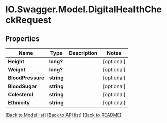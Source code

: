 # IO.Swagger.Model.DigitalHealthCheckRequest
## Properties

Name | Type | Description | Notes
------------ | ------------- | ------------- | -------------
**Height** | **long?** |  | [optional] 
**Weight** | **long?** |  | [optional] 
**BloodPressure** | **string** |  | [optional] 
**BloodSugar** | **string** |  | [optional] 
**Colesterol** | **string** |  | [optional] 
**Ethnicity** | **string** |  | [optional] 

[[Back to Model list]](../README.md#documentation-for-models) [[Back to API list]](../README.md#documentation-for-api-endpoints) [[Back to README]](../README.md)


